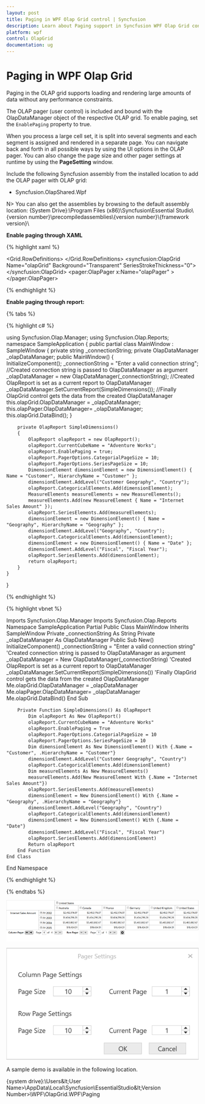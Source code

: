 ```yaml
---
layout: post
title: Paging in WPF Olap Grid control | Syncfusion
description: Learn about Paging support in Syncfusion WPF Olap Grid control and more.
platform: wpf
control: OlapGrid
documentation: ug
---
```


# Paging in WPF Olap Grid

Paging in the OLAP grid supports loading and rendering large amounts of data without any performance constraints.

The OLAP pager (user control) is included and bound with the OlapDataManager object of the respective OLAP grid. To enable paging, set the `EnablePaging` property to true.

When you process a large cell set, it is split into several segments and each segment is assigned and rendered in a separate page. You can navigate back and forth in all possible ways by using the UI options in the OLAP pager. You can also change the page size and other pager settings at runtime by using the **PageSetting** window.

Include the following Syncfusion assembly from the installed location to add the OLAP pager with OLAP grid:

* Syncfusion.OlapShared.Wpf

N> You can also get the assemblies by browsing to the default assembly location: {System Drive}:\Program Files (x86)\Syncfusion\Essential Studio\\{version number}\precompiledassemblies\\{version number}\\{framework version}\

**Enable paging through XAML**

{% highlight xaml %}
			
<Window xmlns="http://schemas.microsoft.com/winfx/2006/xaml/presentation"
        xmlns:x="http://schemas.microsoft.com/winfx/2006/xaml"
        xmlns:syncfusion="http://schemas.syncfusion.com/wpf"
        xmlns:pager="clr-namespace:Syncfusion.Windows.Shared.Olap;assembly=Syncfusion.OlapShared.WPF"
        x:Class="SampleApplication.MainWindow"
        Title="MainWindow" Height="350" Width="525">
        <Grid>
            <Grid.RowDefinitions>
                <RowDefinition Height="*"/>
                <RowDefinition Height="Auto"/>
            </Grid.RowDefinitions>
            <GroupBox  Header="OlapGrid" Grid.Row="0">
                <syncfusion:OlapGrid  Name="olapGrid" Background="Transparent" SeriesStrokeThickness="0"></syncfusion:OlapGrid>
            </GroupBox>
            <GroupBox Grid.Row="1" Header="OlapPager" Margin="5" >
                <pager:OlapPager x:Name="olapPager" ></pager:OlapPager>
            </GroupBox>
        </Grid>
</Window>
				
{% endhighlight %}

**Enable paging through report:**

{% tabs %}

{% highlight c# %}

using Syncfusion.Olap.Manager;
using Syncfusion.Olap.Reports;
namespace SampleApplication
{
    public partial class MainWindow : SampleWindow
    {
        private string _connectionString;
        private OlapDataManager _olapDataManager;
        public MainWindow()
        {  
            InitializeComponent();
            _connectionString = "Enter a valid connection string";
            //Created connection string is passed to OlapDataManager as argument
            _olapDataManager = new OlapDataManager(_connectionString);
            //Created OlapReport is set as a current report to OlapDataManager
            _olapDataManager.SetCurrentReport(SimpleDimensions());
            //Finally OlapGrid control gets the data from the created OlapDataManager
            this.olapGrid.OlapDataManager = _olapDataManager;
            this.olapPager.OlapDataManager= _olapDataManager;
            this.olapGrid.DataBind();
        }
            
        private OlapReport SimpleDimensions()
        {
            OlapReport olapReport = new OlapReport();
            olapReport.CurrentCubeName = "Adventure Works";
            olapReport.EnablePaging = true;
            olapReport.PagerOptions.CategorialPageSize = 10;
            olapReport.PagerOptions.SeriesPageSize = 10;
            DimensionElement dimensionElement = new DimensionElement() { Name = "Customer", HierarchyName = "Customer" };
            dimensionElement.AddLevel("Customer Geography", "Country");
            olapReport.CategoricalElements.Add(dimensionElement);
            MeasureElements measureElements = new MeasureElements();
            measureElements.Add(new MeasureElement { Name = "Internet Sales Amount" });
            olapReport.SeriesElements.Add(measureElements);
            dimensionElement = new DimensionElement() { Name = "Geography", HierarchyName = "Geography" };
            dimensionElement.AddLevel("Geography", "Country");
            olapReport.CategoricalElements.Add(dimensionElement);
            dimensionElement = new DimensionElement() { Name = "Date" };
            dimensionElement.AddLevel("Fiscal", "Fiscal Year");
            olapReport.SeriesElements.Add(dimensionElement);
            return olapReport;
        }
    }
}

{% endhighlight %}

{% highlight vbnet %}  

Imports Syncfusion.Olap.Manager
Imports Syncfusion.Olap.Reports
Namespace SampleApplication
    Partial Public Class MainWindow
        Inherits SampleWindow
        Private _connectionString As String
        Private _olapDataManager As OlapDataManager
        Public Sub New()
            InitializeComponent()
            _connectionString = "Enter a valid connection string"
            'Created connection string is passed to OlapDataManager as argument
            _olapDataManager = New OlapDataManager(_connectionString)
            'Created OlapReport is set as a current report to OlapDataManager
            _olapDataManager.SetCurrentReport(SimpleDimensions())
            'Finally OlapGrid control gets the data from the created OlapDataManager
            Me.olapGrid.OlapDataManager = _olapDataManager
            Me.olapPager.OlapDataManager= _olapDataManager
            Me.olapGrid.DataBind()
        End Sub

        Private Function SimpleDimensions() As OlapReport
            Dim olapReport As New OlapReport()
            olapReport.CurrentCubeName = "Adventure Works"
            olapReport.EnablePaging = True
            olapReport.PagerOptions.CategorialPageSize = 10
            olapReport.PagerOptions.SeriesPageSize = 10
            Dim dimensionElement As New DimensionElement() With {.Name = "Customer", .HierarchyName = "Customer"}
            dimensionElement.AddLevel("Customer Geography", "Country")
            olapReport.CategoricalElements.Add(dimensionElement)
            Dim measureElements As New MeasureElements()
            measureElements.Add(New MeasureElement With {.Name = "Internet Sales Amount"})
            olapReport.SeriesElements.Add(measureElements)
            dimensionElement = New DimensionElement() With {.Name = "Geography", .HierarchyName = "Geography"}
            dimensionElement.AddLevel("Geography", "Country")
            olapReport.CategoricalElements.Add(dimensionElement)
            dimensionElement = New DimensionElement() With {.Name = "Date"}
            dimensionElement.AddLevel("Fiscal", "Fiscal Year")
            olapReport.SeriesElements.Add(dimensionElement)
            Return olapReport
        End Function
    End Class
End Namespace
				
{% endhighlight %}

{% endtabs %}

![OlapPager in OlapGrid control](Paging_images/Paging_img1.png)

![Page Setting Window](Paging_images/Paging_img2.png)

A sample demo is available in the following location.

{system drive}:\Users\&lt;User Name&gt;\AppData\Local\Syncfusion\EssentialStudio\&lt;Version Number&gt;\WPF\OlapGrid.WPF\Paging

